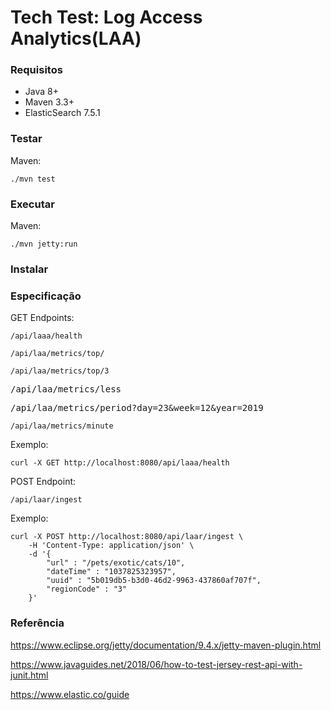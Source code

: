 # Tech Test: Log Access Analytics(LAA)

### Requisitos

* Java 8+
* Maven 3.3+
* ElasticSearch 7.5.1

### Testar

Maven:
<pre><code>./mvn test</code></pre>

### Executar

Maven:
<pre><code>./mvn jetty:run</code></pre>

### Instalar

### Especificação

GET Endpoints:
<pre><code>/api/laaa/health</code></pre>
<pre><code>/api/laa/metrics/top/</code></pre>
<pre><code>/api/laa/metrics/top/3</code></pre>
<pre><code></code>/api/laa/metrics/less</pre>
<pre><code></code>/api/laa/metrics/period?day=23&week=12&year=2019</pre>
<pre><code>/api/laa/metrics/minute</code></pre>

Exemplo:
<pre><code>curl -X GET http://localhost:8080/api/laaa/health</code></pre>

POST Endpoint:
<pre><code>/api/laar/ingest</code></pre>

Exemplo:
<pre><code>curl -X POST http://localhost:8080/api/laar/ingest \
    -H 'Content-Type: application/json' \
    -d '{
        "url" : "/pets/exotic/cats/10",
        "dateTime" : "1037825323957",
        "uuid" : "5b019db5-b3d0-46d2-9963-437860af707f",
        "regionCode" : "3"
    }'</code></pre>

### Referência

<https://www.eclipse.org/jetty/documentation/9.4.x/jetty-maven-plugin.html>

<https://www.javaguides.net/2018/06/how-to-test-jersey-rest-api-with-junit.html>

<https://www.elastic.co/guide>